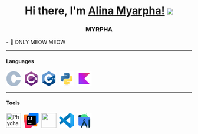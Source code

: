 <h1 align="center">Hi there, I'm <a href="https://daniilshat.ru/" target="_blank">Alina Myarpha!</a> 
<img src="https://github.com/blackcater/blackcater/raw/main/images/Hi.gif" height="32"/></h1>
<h3 align="center">MYRPHA</h3>
- 🤍 ONLY MEOW MEOW

---

<h4>Languages</h4>
<div>
  <img src="https://github.com/devicons/devicon/blob/master/icons/c/c-original.svg" width="40" height="40"/>&nbsp;
  <img src="https://github.com/devicons/devicon/blob/master/icons/csharp/csharp-original.svg" width="40" height="40"/>&nbsp;
  <img src="https://github.com/devicons/devicon/blob/master/icons/cplusplus/cplusplus-original.svg" width="40" height="40"/>&nbsp;
  <img src="https://github.com/devicons/devicon/blob/master/icons/python/python-original.svg" width="40" height="40"/>&nbsp;
  <img src="https://raw.githubusercontent.com/devicons/devicon/ca28c779441053191ff11710fe24a9e6c23690d6/icons/kotlin/kotlin-original.svg" width="40" height="40"/>&nbsp;
</div>

---
                                 
<h4>Tools</h4>
<div>
 <img src="https://icon.icepanel.io/Technology/svg/PyCharm.svg"title="Phycharm" width="40" height="40"/>&nbsp;
 <img src="https://raw.githubusercontent.com/devicons/devicon/ca28c779441053191ff11710fe24a9e6c23690d6/icons/intellij/intellij-original.svg" width="40" height="40"/>&nbsp;
 <img src="https://icon.icepanel.io/Technology/svg/Visual-Studio.svg" width="40" height="40"/>&nbsp;
 <img src="https://raw.githubusercontent.com/devicons/devicon/ca28c779441053191ff11710fe24a9e6c23690d6/icons/vscode/vscode-original.svg" width="40" height="40"/>&nbsp;
 <img src="https://raw.githubusercontent.com/devicons/devicon/ca28c779441053191ff11710fe24a9e6c23690d6/icons/androidstudio/androidstudio-original.svg" width="40" height="40"/>&nbsp; 

  

  
</div>
